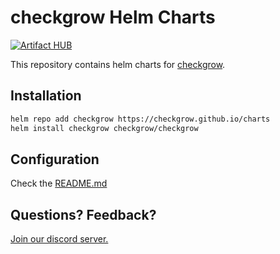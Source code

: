 # checkgrow Helm Charts
[![Artifact HUB](https://img.shields.io/endpoint?url=https://artifacthub.io/badge/repository/artifact-hub)](https://artifacthub.io/packages/helm/checkgrow/checkgrow)

This repository contains helm charts for [checkgrow](https://github.com/checkgrow/checkgrow).

## Installation
```bash
helm repo add checkgrow https://checkgrow.github.io/charts
helm install checkgrow checkgrow/checkgrow
```

## Configuration
Check the [README.md](./charts/checkgrow/README.md)

## Questions? Feedback?
[Join our discord server.](https://discord.gg/cJXdrwS)
